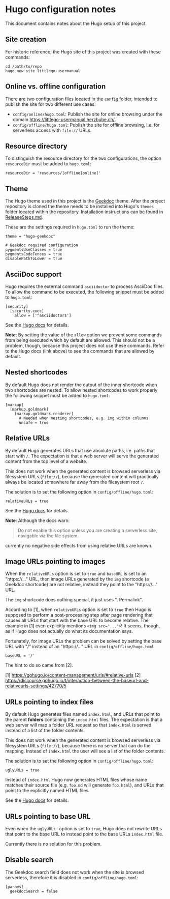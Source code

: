 # Hugo configuration notes

This document contains notes about the Hugo setup of this project.

## Site creation

For historic reference, the Hugo site of this project was created with these commands:

    cd /path/to/repo
    hugo new site littlego-usermanual

## Online vs. offline configuration

There are two configuration files located in the `config` folder, intended to publish the site for two different use cases:

- `config/online/hugo.toml`: Publish the site for online browsing under the domain https://littlego-usermanual.herzbube.ch/.
- `config/offline/hugo.toml`: Publish the site for offline browsing, i.e. for serverless access with `file://` URLs.

## Resource directory

To distinguish the resource directory for the two configurations, the option `resourceDir` must be added to `hugo.toml`:

    resourceDir = 'resources/[offline|online]'

## Theme

The Hugo theme used in this project is the [Geekdoc](https://geekdocs.de/) theme. After the project repository is cloned the theme needs to be installed into Hugo's `themes` folder located within the repository. Installation instructions can be found in [ReleaseSteps.md](ReleaseSteps.md).

These are the settings required in `hugo.toml` to run the theme:

```
theme = "hugo-geekdoc"

# Geekdoc required configuration
pygmentsUseClasses = true
pygmentsCodeFences = true
disablePathToLower = true
```

## AsciiDoc support

Hugo requires the external command `asciidoctor` to process AsciiDoc files. To allow the command to be executed, the following snippet must be added to `hugo.toml`:

```
[security]
  [security.exec]
    allow = ['^asciidoctor$']
```

See the [Hugo docs](https://gohugo.io/about/security-model/#security-policy) for details.

**Note**: By setting the value of the `allow` option we prevent some commands from being executed which by default are allowed. This should not be a problem, though, because this project does not use these commands. Refer to the Hugo docs (link above) to see the commands that are allowed by default.

## Nested shortcodes

By default Hugo does not render the output of the inner shortcode when two shortcodes are nested. To allow nested shortcodes to work properly the following snippet must be added to `hugo.toml`:

```
[markup]
  [markup.goldmark]
    [markup.goldmark.renderer]
      # Needed when nesting shortcodes, e.g. img within columns
      unsafe = true
```

## Relative URLs

By default Hugo generates URLs that use absolute paths, i.e. paths that start with `/`. The expectation is that a web server will serve the generated content from the top level of a website.

This does not work when the generated content is browsed serverless via filesystem URLs (`file://`), because the generated content will practically always be located somewhere far away from the filesystem root `/`.

The solution is to set the following option in `config/offline/hugo.toml`:

    relativeURLs = true

See the [Hugo docs](https://gohugo.io/content-management/urls/#relative-urls) for details.

**Note**: Although the docs warn:

> Do not enable this option unless you are creating a serverless site, navigable via the file system.

currently no negative side effects from using relative URLs are known.

## Image URLs pointing to images

When the `relativeURLs` option is set to `true` and `baseURL` is set to an "https://..." URL, then image URLs generated by the `img` shortcode (a Geekdoc shortcode) are not relative, instead they point to the "https://..." URL.

The `img` shortcode does nothing special, it just uses ". Permalink".

According to [1], when `relativeURLs` option is set to `true` then Hugo is supposed to perform a post-processing step after page rendering that causes all URLs that start with the base URL to become relative. The example in [1] even explicitly mentions `<img src="...">`! It seems, though, as if Hugo does not actually do what its documentation says.

Fortunately, for image URLs the problem can be solved by setting the base URL with "/" instead of an "https://..." URL in `config/offline/hugo.toml`

    baseURL = '/'

The hint to do so came from [2].

[1] https://gohugo.io/content-management/urls/#relative-urls
[2] https://discourse.gohugo.io/t/interaction-between-the-baseurl-and-relativeurls-settings/42770/5

## URLs pointing to index files

By default Hugo generates files named `index.html`, and URLs that point to the parent **folders** containing the `index.html` files. The expectation is that a web server will map a folder URL request so that `index.html` is served instead of a list of the folder contents.

This does not work when the generated content is browsed serverless via filesystem URLs (`file://`), because there is no server that can do the mapping. Instead of `index.html` the user will see a list of the folder contents.

The solution is to set the following option in `config/offline/hugo.toml`:

    uglyURLs = true

Instead of `index.html` Hugo now generates HTML files whose name matches their source file (e.g. `foo.md` will generate `foo.html`), and URLs that point to the explicitly named HTML files.

See the [Hugo docs](https://gohugo.io/content-management/urls/#appearance) for details.

## URLs pointing to base URL

Even when the `uglyURLs ` option is set to `true`, Hugo does not rewrite URLs that point to the base URL to instead point to the base URLs `index.html` file.

Currently there is no solution for this problem.

## Disable search

The Geekdoc search field does not work when the site is browsed serverless, therefore it is disabled in `config/offline/hugo.toml`:

    [params]
      geekdocSearch = false
